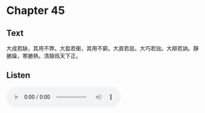 # Chapter 45

## Text

大成若缺，其用不弊。大盈若衝，其用不窮。大直若屈。大巧若拙。大辯若訥。靜勝躁，寒勝熱。清靜爲天下正。

## Listen

<audio controls>
  <source src="./generated_audio/daodejing_45.wav" type="audio/wav">
  Your browser does not support the audio element.
</audio>
